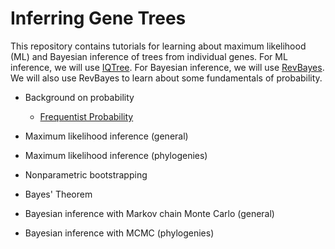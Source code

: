 # Inferring Gene Trees

This repository contains tutorials for learning about maximum likelihood (ML) and Bayesian inference of trees from individual genes. For ML inference, we will use [IQTree](http://www.iqtree.org). For Bayesian inference, we will use [RevBayes](https://revbayes.github.io). We will also use RevBayes to learn about some fundamentals of probability.

- Background on probability
  - [Frequentist Probability](https://github.com/IntroPhylogenomics/GeneTreeInference/blob/master/IntroToProbability_FreqProb.md)
- Maximum likelihood inference (general)
- Maximum likelihood inference (phylogenies)
- Nonparametric bootstrapping

- Bayes' Theorem
- Bayesian inference with Markov chain Monte Carlo (general)
- Bayesian inference with MCMC (phylogenies)
